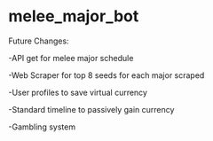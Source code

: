 # melee_major_bot

Future Changes:

-API get for melee major schedule

-Web Scraper for top 8 seeds for each major scraped

-User profiles to save virtual currency

-Standard timeline to passively gain currency

-Gambling system